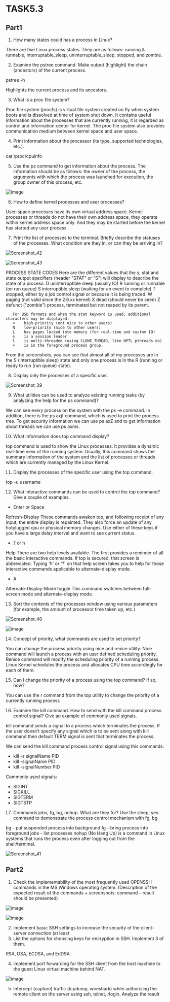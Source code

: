 # TASK5.3
## Part1
1. How many states could has a process in Linux?

There are five Linux process states. They are as follows: running & runnable, interruptable_sleep, uninterruptable_sleep, stopped, and zombie.

2. Examine the pstree command. Make output (highlight) the chain (ancestors) of the current 
process.

pstree -h

Highlights the current process and its ancestors.

3. What is a proc file system?

Proc file system (procfs) is virtual file system created on fly when system boots and is dissolved at time of system shut down.
It contains useful information about the processes that are currently running, it is regarded as control and information center for kernel.
The proc file system also provides communication medium between kernel space and user space.

4. Print information about the processor (its type, supported technologies, etc.).

cat /proc/cpuinfo

5. Use the ps command to get information about the process. The information should be as 
follows: the owner of the process, the arguments with which the process was launched for 
execution, the group owner of this process, etc.

![image](https://user-images.githubusercontent.com/109180406/179424909-35ed4c07-dedb-478d-bd54-b514a3b54174.png)

6. How to define kernel processes and user processes?

User-space processes have its own virtual address space.
Kernel processes or threads do not have their own address space, they operate within kernel address space only. And they may be started before the kernel has started any user process

7. Print the list of processes to the terminal. Briefly describe the statuses of the processes. 
What condition are they in, or can they be arriving in?

![Screenshot_42](https://user-images.githubusercontent.com/109180406/179423333-ff28ef94-3040-4bef-9871-db705b4ad48d.png)

![Screenshot_43](https://user-images.githubusercontent.com/109180406/179423335-0369680d-0212-4127-abbf-2162502e60b8.png)

PROCESS STATE CODES
       Here are the different values that the s, stat and state output specifiers (header "STAT" or "S") will display to describe the state of a process:
       D    uninterruptible sleep (usually IO)
       R    running or runnable (on run queue)
       S    interruptible sleep (waiting for an event to complete)
       T    stopped, either by a job control signal or because it is being traced.
       W    paging (not valid since the 2.6.xx kernel)
       X    dead (should never be seen)
       Z    defunct ("zombie") process, terminated but not reaped by its parent.

       For BSD formats and when the stat keyword is used, additional characters may be displayed:
       <    high-priority (not nice to other users)
       N    low-priority (nice to other users)
       L    has pages locked into memory (for real-time and custom IO)
       s    is a session leader
       l    is multi-threaded (using CLONE_THREAD, like NPTL pthreads do)
       +    is in the foreground process group.

From the screenshots, you can see that almost all of my processes are in the S (interruptible sleep) state and only one process is in the R (running or ready to run (run queue) state).

8. Display only the processes of a specific user.

![Screenshot_39](https://user-images.githubusercontent.com/109180406/179421248-85398bab-b900-416a-b1c4-cc23327f360b.png)

9. What utilities can be used to analyze existing running tasks (by analyzing the help for the ps 
command)?

We can see every process on the system with the ps -e command. In addition, there is the ps axjf command, which is used to print the process tree. To get security information we can use ps axZ and to get information about threads we can use ps axms.

10. What information does top command display?

top command is used to show the Linux processes. It provides a dynamic real-time view of the running system. Usually, this command shows the summary information of the system and the list of processes or threads which are currently managed by the Linux Kernel.

11. Display the processes of the specific user using the top command.

top -u username

12. What interactive commands can be used to control the top command? Give a couple of 
examples.

- Enter or Space

Refresh-Display
These commands awaken top, and following receipt of any input, the entire display is repainted. They also force an update of any hotplugged cpu or physical memory changes.
Use either of these keys if you have a large delay interval and want to see current status.
  
- ? or h

Help
There are two help levels available. The first provides a reminder of all the basic interactive commands. If top is secured, that screen is abbreviated.
Typing 'h' or '?' on that help screen takes you to help for those interactive commands applicable to alternate-display mode.

- A

Alternate-Display-Mode toggle
This command switches between full-screen mode and alternate-display mode.
  
13. Sort the contents of the processes window using various parameters (for example, the 
amount of processor time taken up, etc.)

![Screenshot_40](https://user-images.githubusercontent.com/109180406/179422445-cd57fc0b-3959-46ab-a6b2-19ad37828774.png)

![image](https://user-images.githubusercontent.com/109180406/179425122-ef026faa-58a9-417f-91af-74d1e68dfbdd.png)

14. Concept of priority, what commands are used to set priority?

You can change the process priority using nice and renice utility. Nice command will launch a process with an user defined scheduling priority. Renice command will modify the scheduling priority of a running process. Linux Kernel schedules the process and allocates CPU time accordingly for each of them.

15. Can I change the priority of a process using the top command? If so, how?

You can use the r command from the top utility to change the priority of a currently running process

16. Examine the kill command. How to send with the kill command
process control signal? Give an example of commonly used signals.

kill command sends a signal to a process which terminates the process. If the user doesn’t specify any signal which is to be sent along with kill command then default TERM signal is sent that terminates the process.

We can send the kill command process control signal using this commands:
- kill -s signalName PID
- kill -signalName PID
- kill -signalNumber PID

Commonly used signals:
- SIGINT
- SIGKILL
- SIGTERM	
- SIGTSTP

17. Commands jobs, fg, bg, nohup. What are they for? Use the sleep, yes command to 
demonstrate the process control mechanism with fg, bg.

bg - put suspended process into background
fg - bring process into foreground
jobs - list processes
nohup (No Hang Up) is a command in Linux systems that runs the process even after logging out from the shell/terminal.

![Screenshot_41](https://user-images.githubusercontent.com/109180406/179422667-6f704023-5e65-4f28-9710-472034f535f2.png)

## Part2
1. Check the implementability of the most frequently used OPENSSH commands in the MS 
Windows operating system. (Description of the expected result of the commands + 
screenshots: command – result should be presented)

![image](https://user-images.githubusercontent.com/109180406/179424637-9f1162ab-db77-49a0-aa4f-c112136da665.png)

![image](https://user-images.githubusercontent.com/109180406/179424628-e69c9b63-4054-40e7-81ae-1865ca0477b5.png)

2. Implement basic SSH settings to increase the security of the client-server connection (at least 
3. List the options for choosing keys for encryption in SSH. Implement 3 of them.

RSA, DSA, ECDSA, and EdDSA

4. Implement port forwarding for the SSH client from the host machine to the guest Linux 
virtual machine behind NAT.

![image](https://user-images.githubusercontent.com/109180406/179423644-0873842d-b4e6-4c95-8a57-32cb539404bc.png)

5. Intercept (capture) traffic (tcpdump, wireshark) while authorizing the remote client on the 
server using ssh, telnet, rlogin. Analyze the result
